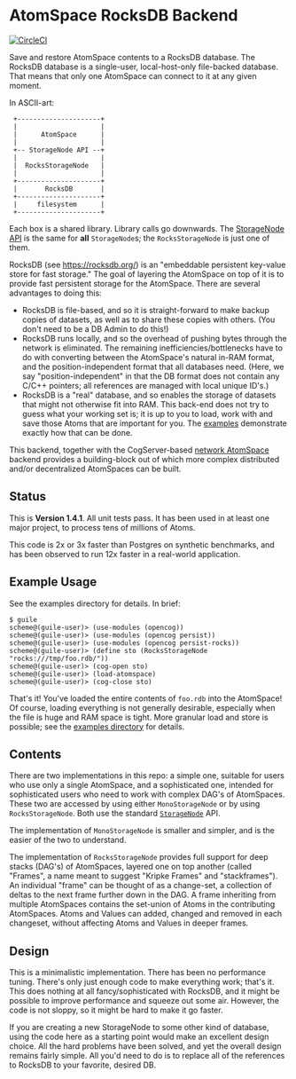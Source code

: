 AtomSpace RocksDB Backend
=========================
[![CircleCI](https://circleci.com/gh/opencog/atomspace-rocks.svg?style=svg)](https://circleci.com/gh/opencog/atomspace-rocks)

Save and restore AtomSpace contents to a RocksDB database. The RocksDB
database is a single-user, local-host-only file-backed database. That
means that only one AtomSpace can connect to it at any given moment.

In ASCII-art:

```
 +---------------------+
 |                     |
 |      AtomSpace      |
 |                     |
 +-- StorageNode API --+
 |                     |
 |  RocksStorageNode   |
 |                     |
 +---------------------+
 |       RocksDB       |
 +---------------------+
 |     filesystem      |
 +---------------------+
```
Each box is a shared library. Library calls go downwards. The
[StorageNode API](https://wiki.opencog.org/w/StorageNode) is the same
for **all** `StorageNode`s; the `RocksStorageNode` is just one of them.

RocksDB (see https://rocksdb.org/) is an "embeddable persistent key-value
store for fast storage." The goal of layering the AtomSpace on top of it
is to provide fast persistent storage for the AtomSpace.  There are
several advantages to doing this:

* RocksDB is file-based, and so it is straight-forward to make backup
  copies of datasets, as well as to share these copies with others.
  (You don't need to be a DB Admin to do this!)
* RocksDB runs locally, and so the overhead of pushing bytes through
  the network is eliminated. The remaining inefficiencies/bottlenecks
  have to do with converting between the AtomSpace's natural in-RAM
  format, and the position-independent format that all databases need.
  (Here, we say "position-independent" in that the DB format does not
  contain any C/C++ pointers; all references are managed with local
  unique ID's.)
* RocksDB is a "real" database, and so enables the storage of datasets
  that might not otherwise fit into RAM. This back-end does not try
  to guess what your working set is; it is up to you to load, work with
  and save those Atoms that are important for you. The [examples](examples)
  demonstrate exactly how that can be done.

This backend, together with the CogServer-based
[network AtomSpace](https://github.com/opencog/atomspace-cog)
backend provides a building-block out of which more complex
distributed and/or decentralized AtomSpaces can be built.


Status
------
This is **Version 1.4.1**.  All unit tests pass.  It has been used in
at least one major project, to process tens of millions of Atoms.

This code is 2x or 3x faster than Postgres on synthetic benchmarks,
and has been observed to run 12x faster in a real-world application.


Example Usage
-------------
See the examples directory for details. In brief:

```
$ guile
scheme@(guile-user)> (use-modules (opencog))
scheme@(guile-user)> (use-modules (opencog persist))
scheme@(guile-user)> (use-modules (opencog persist-rocks))
scheme@(guile-user)> (define sto (RocksStorageNode "rocks:///tmp/foo.rdb/"))
scheme@(guile-user)> (cog-open sto)
scheme@(guile-user)> (load-atomspace)
scheme@(guile-user)> (cog-close sto)
```

That's it! You've loaded the entire contents of `foo.rdb` into the
AtomSpace!  Of course, loading everything is not generally desirable,
especially when the file is huge and RAM space is tight.  More granular
load and store is possible; see the [examples directory](examples) for
details.

Contents
--------
There are two implementations in this repo: a simple one, suitable for
users who use only a single AtomSpace, and a sophisticated one, intended
for sophisticated users who need to work with complex DAG's of
AtomSpaces. These two are accessed by using either `MonoStorageNode`
or by using `RocksStorageNode`. Both use the standard
[`StorageNode`](https://wiki.opencog.org/w/StorageNode) API.

The implementation of `MonoStorageNode` is smaller and simpler, and is
the easier of the two to understand.

The implementation of `RocksStorageNode` provides full support for deep
stacks (DAG's) of AtomSpaces, layered one on top another (called
"Frames", a name meant to suggest "Kripke Frames" and "stackframes").
An individual "frame" can be thought of as a change-set, a collection of
deltas to the next frame further down in the DAG. A frame inheriting
from multiple AtomSpaces contains the set-union of Atoms in the
contributing AtomSpaces. Atoms and Values can added, changed and removed
in each changeset, without affecting Atoms and Values in deeper frames.

Design
------
This is a minimalistic implementation. There has been no performance
tuning. There's only just enough code to make everything work; that's
it. This does nothing at all fancy/sophisticated with RocksDB, and it
might be possible to improve performance and squeeze out some air.
However, the code is not sloppy, so it might be hard to make it go
faster.

If you are creating a new StorageNode to some other kind of database,
using the code here as a starting point would make an excellent design
choice.  All the hard problems have been solved, and yet the overall
design remains fairly simple.  All you'd need to do is to replace all
of the references to RocksDB to your favorite, desired DB.
